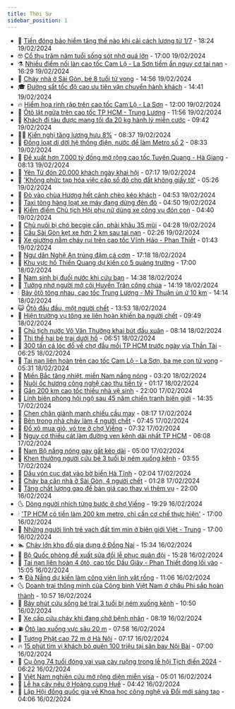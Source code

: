 ```yaml
---
title: Thời Sự
sidebar_position: 1
---
```


<!-- vnexpress-thoi-su:START -->
- 🦒 [Tiền đóng bảo hiểm tăng thế nào khi cải cách lương từ 1/7](https://vnexpress.net/tien-dong-bao-hiem-tang-the-nao-khi-cai-cach-luong-tu-1-7-4713039.html) - 18:24 19/02/2024
- 🤓 [Cổ thụ trăm năm tuổi sống sót nhờ quá lớn](https://vnexpress.net/co-thu-tram-nam-tuoi-song-sot-nho-qua-lon-4698530.html) - 17:00 19/02/2024
- ⚗️ [Nhiều điểm nối làn cao tốc Cam Lộ - La Sơn tiềm ẩn nguy cơ tai nạn](https://vnexpress.net/nhieu-diem-noi-lan-cao-toc-cam-lo-la-son-tiem-an-nguy-co-tai-nan-4713095.html) - 16:29 19/02/2024
- 🌊 [Cháy nhà ở Sài Gòn, bé 8 tuổi tử vong](https://vnexpress.net/chay-nha-o-sai-gon-be-8-tuoi-tu-vong-4713096.html) - 14:56 19/02/2024
- 🎓 [Đường sắt tốc độ cao ưu tiên vận chuyển hành khách](https://vnexpress.net/duong-sat-toc-do-cao-uu-tien-van-chuyen-hanh-khach-4713094.html) - 14:41 19/02/2024
- 🔥 [Hiểm họa rình rập trên cao tốc Cam Lộ - La Sơn](https://vnexpress.net/hiem-hoa-rinh-rap-tren-cao-toc-cam-lo-la-son-4712907.html) - 12:00 19/02/2024
- 🦏 [Ôtô lật ngửa trên cao tốc TP HCM - Trung Lương](https://vnexpress.net/oto-lat-ngua-tren-cao-toc-tp-hcm-trung-luong-4713066.html) - 11:56 19/02/2024
- 👺 [Khách đi tàu được mang tối đa 20 kg hành lý miễn cước](https://vnexpress.net/khach-di-tau-duoc-mang-toi-da-20-kg-hanh-ly-mien-cuoc-4712968.html) - 09:42 19/02/2024
- 🧑‍🏫 [Kiến nghị tăng lương hưu 8%](https://vnexpress.net/kien-nghi-tang-luong-huu-8-4712965.html) - 08:37 19/02/2024
- 🚦 [Đồng loạt di dời hệ thống điện, nước để làm Metro số 2](https://vnexpress.net/dong-loat-di-doi-he-thong-dien-nuoc-de-lam-metro-so-2-4712957.html) - 08:33 19/02/2024
- 🎉 [Đề xuất hơn 7.000 tỷ đồng mở rộng cao tốc Tuyên Quang - Hà Giang](https://vnexpress.net/de-xuat-hon-7-000-ty-dong-mo-rong-cao-toc-tuyen-quang-ha-giang-4712810.html) - 08:13 19/02/2024
- 🦒 [Yên Tử đón 20.000 khách ngày khai hội](https://vnexpress.net/yen-tu-don-20-000-khach-ngay-khai-hoi-4712879.html) - 07:17 19/02/2024
- 🤗 [&#39;Không phức tạp hóa việc cấp sổ đỏ cho đất không giấy tờ&#39;](https://vnexpress.net/khong-phuc-tap-hoa-viec-cap-so-do-cho-dat-khong-giay-to-4712815.html) - 05:26 19/02/2024
- 💼 [Đò vào chùa Hương hết cảnh chèo kéo khách](https://video.vnexpress.net/do-vao-chua-huong-het-canh-cheo-keo-khach-4712870.html) - 04:53 19/02/2024
- 🤩 [Taxi tông hàng loạt xe máy đang dừng đèn đỏ](https://vnexpress.net/taxi-tong-hang-loat-xe-may-dang-dung-den-do-4712847.html) - 04:50 19/02/2024
- 🤡 [Kiểm điểm Chủ tịch Hội phụ nữ dùng xe công vụ đón con](https://vnexpress.net/kiem-diem-chu-tich-hoi-phu-nu-dung-xe-cong-vu-don-con-4711706.html) - 04:40 19/02/2024
- 💯 [Chủ nuôi bị chó becgie cắn, phải khâu 35 mũi](https://vnexpress.net/chu-nuoi-bi-cho-becgie-can-phai-khau-35-mui-4712825.html) - 04:28 19/02/2024
- 👺 [Cầu Sài Gòn kẹt xe hơn 2 km sau tai nạn](https://vnexpress.net/cau-sai-gon-ket-xe-hon-2-km-sau-tai-nan-4712753.html) - 02:26 19/02/2024
- 🌮 [Xe giường nằm cháy rụi trên cao tốc Vĩnh Hảo - Phan Thiết](https://vnexpress.net/xe-giuong-nam-chay-rui-tren-cao-toc-vinh-hao-phan-thiet-4712718.html) - 01:43 19/02/2024
- 🥸 [Ngư dân Nghệ An trúng đậm cá cơm](https://vnexpress.net/ngu-dan-nghe-an-trung-dam-ca-com-4712659.html) - 17:18 18/02/2024
- 🐻 [Khu vực hồ Thiền Quang dự kiến có 5 quảng trường](https://vnexpress.net/khu-vuc-ho-thien-quang-du-kien-co-5-quang-truong-4712636.html) - 17:00 18/02/2024
- 👀 [Nam sinh bị đuối nước khi cứu bạn](https://vnexpress.net/nam-sinh-bi-duoi-nuoc-khi-cuu-ban-4712642.html) - 14:38 18/02/2024
- 🤔 [Tưởng nhớ người mở cõi Huyền Trân công chúa](https://vnexpress.net/tuong-nho-nguoi-mo-coi-huyen-tran-cong-chua-4712630.html) - 14:19 18/02/2024
- 🕯 [Bảy ôtô tông nhau, cao tốc Trung Lương - Mỹ Thuận ùn ứ 10 km](https://vnexpress.net/bay-oto-tong-nhau-cao-toc-trung-luong-my-thuan-un-u-10-km-4712638.html) - 14:14 18/02/2024
- 😺 [Ôtô đấu đầu, một người chết](https://vnexpress.net/oto-dau-dau-mot-nguoi-chet-4712637.html) - 13:53 18/02/2024
- 🦆 [Hiện trường vụ tông xe liên hoàn khiến ba người chết](https://vnexpress.net/hien-truong-vu-tong-xe-lien-hoan-khien-ba-nguoi-chet-4712599.html) - 09:49 18/02/2024
- 🧰 [Chủ tịch nước Võ Văn Thưởng khai bút đầu xuân](https://vnexpress.net/chu-tich-nuoc-vo-van-thuong-khai-but-dau-xuan-4712564.html) - 08:14 18/02/2024
- 🦍 [Thi thể hai bé trai dưới hồ](https://vnexpress.net/thi-the-hai-be-trai-duoi-ho-4712567.html) - 06:51 18/02/2024
- 🧰 [300 tấn cá lóc đổ về chợ đầu mối TP HCM trước ngày vía Thần Tài](https://vnexpress.net/300-tan-ca-loc-do-ve-cho-dau-moi-tp-hcm-truoc-ngay-via-than-tai-4712566.html) - 06:25 18/02/2024
- 💃 [Tai nạn liên hoàn trên cao tốc Cam Lộ - La Sơn, ba mẹ con tử vong](https://vnexpress.net/tai-nan-lien-hoan-tren-cao-toc-cam-lo-la-son-ba-me-con-tu-vong-4712562.html) - 05:31 18/02/2024
- 🧰 [Miền Bắc tăng nhiệt, miền Nam nắng nóng](https://vnexpress.net/mien-bac-tang-nhiet-mien-nam-nang-nong-4712524.html) - 03:20 18/02/2024
- 🚀 [Nuôi ốc hương công nghệ cao thu tiền tỷ](https://vnexpress.net/bo-tom-nuoi-oc-huong-cong-nghe-cao-thu-tien-ty-4709917.html) - 01:17 18/02/2024
- 🎊 [Gần 200 km cao tốc thiếu nhà vệ sinh](https://vnexpress.net/gan-200-km-cao-toc-thieu-nha-ve-sinh-4712213.html) - 22:00 17/02/2024
- 🤭 [Lính biên phòng hội ngộ sau 45 năm chiến tranh biên giới](https://vnexpress.net/linh-bien-phong-hoi-ngo-sau-45-nam-chien-tranh-bien-gioi-4712440.html) - 14:35 17/02/2024
- 🤗 [Chen chân giành manh chiếu cầu may](https://vnexpress.net/chen-chan-gianh-manh-chieu-cau-may-4712375.html) - 08:17 17/02/2024
- 🌈 [Bên trong nhà cháy làm 4 người chết](https://vnexpress.net/ben-trong-nha-chay-lam-4-nguoi-chet-4712367.html) - 07:45 17/02/2024
- 🦣 [Đổ xô mua giỏ, vó tre ở chợ Viềng](https://video.vnexpress.net/do-xo-mua-gio-vo-tre-o-cho-vieng-4712368.html) - 07:32 17/02/2024
- 🎡 [Nguy cơ thiếu cát làm đường ven kênh dài nhất TP HCM](https://vnexpress.net/nguy-co-thieu-cat-lam-duong-ven-kenh-dai-nhat-tp-hcm-4712369.html) - 06:08 17/02/2024
- 🦏 [Nam Bộ nắng nóng gay gắt kéo dài](https://vnexpress.net/nam-bo-nang-nong-gay-gat-keo-dai-4712198.html) - 05:00 17/02/2024
- 🎊 [Khen thưởng người cứu bé 3 tuổi bị ném xuống kênh](https://vnexpress.net/khen-thuong-nguoi-cuu-be-3-tuoi-bi-nem-xuong-kenh-4712334.html) - 03:55 17/02/2024
- 🫶 [Dầu vón cục dạt vào bờ biển Hà Tĩnh](https://vnexpress.net/dau-von-cuc-dat-vao-bo-bien-ha-tinh-4712284.html) - 02:04 17/02/2024
- 🤔 [Cháy ba căn nhà ở Sài Gòn, 4 người chết](https://vnexpress.net/chay-ba-can-nha-o-sai-gon-4-nguoi-chet-4712307.html) - 01:28 17/02/2024
- 🤠 [Tăng chất lượng gạo để bán giá cao thay vì thêm vụ](https://vnexpress.net/tang-chat-luong-gao-de-ban-gia-cao-thay-vi-them-vu-4707225.html) - 22:00 16/02/2024
- 🌜 [Dòng người nhích từng bước ở chợ Viềng](https://video.vnexpress.net/dong-nguoi-nhich-tung-buoc-o-cho-vieng-4712258.html) - 19:29 16/02/2024
- 🕯 [&#39;TP HCM có tiền làm 200 km metro, chỉ cần cơ chế thực hiện&#39;](https://vnexpress.net/tp-hcm-co-tien-lam-200-km-metro-chi-can-co-che-thuc-hien-4712230.html) - 17:00 16/02/2024
- 🤔 [Những người lính trẻ vạch đất tìm mìn ở biên giới Việt - Trung](https://vnexpress.net/nhung-nguoi-linh-tre-vach-dat-tim-min-o-bien-gioi-viet-trung-4711860.html) - 17:00 16/02/2024
- 🏊 [Cháy lớn kho đồ gia dụng ở Đồng Nai](https://vnexpress.net/chay-lon-kho-do-gia-dung-o-dong-nai-4712245.html) - 15:34 16/02/2024
- 🌮 [Bộ Quốc phòng đề xuất sửa đổi lễ phục quân đội](https://vnexpress.net/bo-quoc-phong-de-xuat-sua-doi-le-phuc-quan-doi-4712236.html) - 15:28 16/02/2024
- 🫣 [Tai nạn liên hoàn 4 ôtô, cao tốc Dầu Giây - Phan Thiết đóng lối vào](https://vnexpress.net/tai-nan-lien-hoan-4-oto-cao-toc-dau-giay-phan-thiet-dong-loi-vao-4712240.html) - 15:05 16/02/2024
- ⚗️ [Đà Nẵng dự kiến làm công viên linh vật rồng](https://vnexpress.net/da-nang-du-kien-lam-cong-vien-linh-vat-rong-4712211.html) - 11:06 16/02/2024
- 🌜 [Doanh trại thông minh của Công binh Việt Nam ở châu Phi sắp hoàn thành](https://vnexpress.net/doanh-trai-thong-minh-cua-cong-binh-viet-nam-o-chau-phi-sap-hoan-thanh-4712190.html) - 10:57 16/02/2024
- 🌁 [Bảy phút cứu sống bé trai 3 tuổi bị ném xuống kênh](https://vnexpress.net/bay-phut-cuu-song-be-trai-3-tuoi-bi-nem-xuong-kenh-4712096.html) - 10:50 16/02/2024
- 🐲 [Xe cấp cứu cháy khi đang chở bệnh nhân](https://vnexpress.net/xe-cap-cuu-chay-khi-dang-cho-benh-nhan-4712138.html) - 08:19 16/02/2024
- ⛽️ [Ôtô lao xuống vực sâu 20 m](https://vnexpress.net/oto-lao-xuong-vuc-sau-20-m-4712108.html) - 07:58 16/02/2024
- 🗽 [Tượng Phật cao 72 m ở Hà Nội](https://vnexpress.net/tuong-phat-cao-72-m-o-ha-noi-4712041.html) - 07:17 16/02/2024
- 🔥 [15 phút tìm vị khách bỏ quên 100 triệu tại sân bay Nội Bài](https://vnexpress.net/15-phut-tim-vi-khach-bo-quen-100-trieu-tai-san-bay-noi-bai-4712093.html) - 07:00 16/02/2024
- 💯 [Cụ ông 74 tuổi đóng vai vua cày ruộng trong lễ hội Tịch điền 2024](https://vnexpress.net/cu-ong-74-tuoi-dong-vai-vua-cay-ruong-trong-le-hoi-tich-dien-2024-4712088.html) - 06:22 16/02/2024
- 🦆 [Việt Nam nghiên cứu mở rộng diện miễn visa](https://vnexpress.net/viet-nam-nghien-cuu-mo-rong-dien-mien-visa-4712064.html) - 05:01 16/02/2024
- 🫣 [Lễ hạ cây nêu ở Hoàng cung Huế](https://vnexpress.net/le-ha-cay-neu-o-hoang-cung-hue-4712039.html) - 04:42 16/02/2024
- 🤡 [Lập Hội đồng quốc gia về Khoa học công nghệ và Đổi mới sáng tạo](https://vnexpress.net/lap-hoi-dong-quoc-gia-ve-khoa-hoc-cong-nghe-va-doi-moi-sang-tao-4712031.html) - 04:06 16/02/2024<!-- vnexpress-thoi-su:END -->